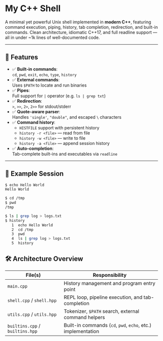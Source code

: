 # My C++ Shell

A minimal yet powerful Unix shell implemented in **modern C++**, featuring command execution, piping, history, tab completion, redirection, and built-in commands. Clean architecture, idiomatic C++17, and full readline support — all in under ~1k lines of well-documented code.

---

## 🚀 Features

- ✅ **Built-in commands**:  
  `cd`, `pwd`, `exit`, `echo`, `type`, `history`
- ✅ **External commands**:  
  Uses `$PATH` to locate and run binaries
- ✅ **Pipes**:  
  Full support for `|` operator (e.g. `ls | grep txt`)
- ✅ **Redirection**:  
  `>`, `>>`, `2>`, `2>>` for stdout/stderr
- ✅ **Quote-aware parser**:  
  Handles `'single'`, `"double"`, and escaped `\` characters
- ✅ **Command history**:
  - `HISTFILE` support with persistent history
  - `history -r <file>` — read from file
  - `history -w <file>` — write to file
  - `history -a <file>` — append session history
- ✅ **Auto-completion**:  
  Tab-complete built-ins and executables via `readline`

---

## 📂 Example Session

```sh
$ echo Hello World
Hello World

$ cd /tmp
$ pwd
/tmp

$ ls | grep log > logs.txt
$ history
   1  echo Hello World
   2  cd /tmp
   3  pwd
   4  ls | grep log > logs.txt
   5  history
```
## 🛠️ Architecture Overview

| File(s)                     | Responsibility                                        |
|----------------------------|--------------------------------------------------------|
| `main.cpp`                 | History management and program entry point             |
| `shell.cpp` / `shell.hpp`  | REPL loop, pipeline execution, and tab-completion      |
| `utils.cpp` / `utils.hpp`  | Tokenizer, `$PATH` search, external command helpers    |
| `builtins.cpp` / `builtins.hpp` | Built-in commands (`cd`, `pwd`, `echo`, etc.) implementation |

